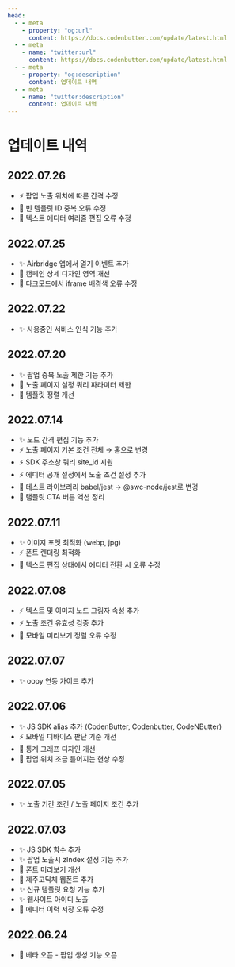 ```yaml
---
head:
  - - meta
    - property: "og:url"
      content: https://docs.codenbutter.com/update/latest.html
  - - meta
    - name: "twitter:url"
      content: https://docs.codenbutter.com/update/latest.html
  - - meta
    - property: "og:description"
      content: 업데이트 내역
  - - meta
    - name: "twitter:description"
      content: 업데이트 내역
---
```


# 업데이트 내역

## 2022.07.26

- ⚡️ 팝업 노출 위치에 따른 간격 수정
- 🐛 빈 템플릿 ID 중복 오류 수정
- 🐛 텍스트 에디터 여러줄 편집 오류 수정

## 2022.07.25

- ✨ Airbridge 앱에서 열기 이벤트 추가
- 🎨 캠페인 상세 디자인 영역 개선
- 🐛 다크모드에서 iframe 배경색 오류 수정

## 2022.07.22

- ✨ 사용중인 서비스 인식 기능 추가

## 2022.07.20

- ✨ 팝업 중복 노출 제한 기능 추가
- 🐛 노출 페이지 설정 쿼리 파라미터 제한
- 🐛 템플릿 정렬 개선

## 2022.07.14

- ✨ 노드 간격 편집 기능 추가
- ⚡️ 노출 페이지 기본 조건 전체 → 홈으로 변경
- ⚡️ SDK 주소창 쿼리 site_id 지원
- ⚡️ 에디터 공개 설정에서 노출 조건 설정 추가
- 🔨 테스트 라이브러리 babel/jest → @swc-node/jest로 변경
- 🐛 탬플릿 CTA 버튼 액션 정리

## 2022.07.11

- ✨ 이미지 포멧 최적화 (webp, jpg)
- ⚡️ 폰트 렌더링 최적화
- 🐛 텍스트 편집 상태에서 에디터 전환 시 오류 수정

## 2022.07.08

- ⚡️ 텍스트 및 이미지 노드 그림자 속성 추가
- ⚡️ 노출 조건 유효성 검증 추가
- 🐛 모바일 미리보기 정렬 오류 수정

## 2022.07.07

- ✨ oopy 연동 가이드 추가

## 2022.07.06

- ✨ JS SDK alias 추가 (CodenButter, Codenbutter, CodeNButter)
- ⚡️ 모바일 디바이스 판단 기준 개선
- 🎨 통계 그래프 디자인 개선
- 🐛 팝업 위치 조금 틀어지는 현상 수정

## 2022.07.05

- ✨ 노출 기간 조건 / 노출 페이지 조건 추가

## 2022.07.03

- ✨ JS SDK 함수 추가
- ✨ 팝업 노출시 zIndex 설정 기능 추가
- 🎨 폰트 미리보기 개선
- 🎨 제주고딕체 웹폰트 추가
- ✨ 신규 템플릿 요청 기능 추가
- ✨ 웹사이트 아이디 노출
- 🐛 에디터 이력 저장 오류 수정

## 2022.06.24

- 🎉 베타 오픈 - 팝업 생성 기능 오픈
